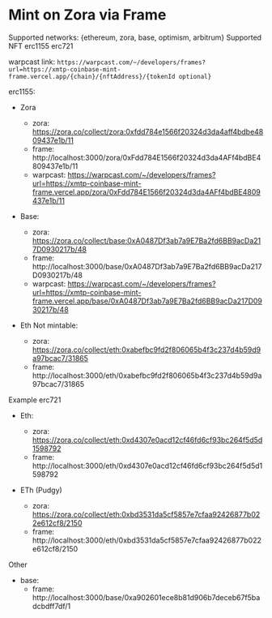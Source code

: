 # Mint on Zora via Frame

Supported networks: {ethereum, zora, base, optimism, arbitrum}
Supported NFT erc1155 erc721

warpcast link: `https://warpcast.com/~/developers/frames?url=https://xmtp-coinbase-mint-frame.vercel.app/{chain}/{nftAddress}/{tokenId optional}`

erc1155:
* Zora
  * zora: https://zora.co/collect/zora:0xfdd784e1566f20324d3da4aff4bdbe4809437e1b/11
  * frame: http://localhost:3000/zora/0xFdd784E1566f20324d3da4AFf4bdBE4809437e1b/11
  * warpcast: https://warpcast.com/~/developers/frames?url=https://xmtp-coinbase-mint-frame.vercel.app/zora/0xFdd784E1566f20324d3da4AFf4bdBE4809437e1b/11

* Base:
  * zora: https://zora.co/collect/base:0xA0487Df3ab7a9E7Ba2fd6BB9acDa217D0930217b/48
  * frame: http://localhost:3000/base/0xA0487Df3ab7a9E7Ba2fd6BB9acDa217D0930217b/48
  * warpcast: https://warpcast.com/~/developers/frames?url=https://xmtp-coinbase-mint-frame.vercel.app/base/0xA0487Df3ab7a9E7Ba2fd6BB9acDa217D0930217b/48

* Eth Not mintable:
  * zora: https://zora.co/collect/eth:0xabefbc9fd2f806065b4f3c237d4b59d9a97bcac7/31865
  * frame: http://localhost:3000/eth/0xabefbc9fd2f806065b4f3c237d4b59d9a97bcac7/31865

Example erc721
* Eth:
  * zora: https://zora.co/collect/eth:0xd4307e0acd12cf46fd6cf93bc264f5d5d1598792
  * frame: http://localhost:3000/eth/0xd4307e0acd12cf46fd6cf93bc264f5d5d1598792

* ETh (Pudgy)
  * zora: https://zora.co/collect/eth:0xbd3531da5cf5857e7cfaa92426877b022e612cf8/2150
  * frame: http://localhost:3000/eth/0xbd3531da5cf5857e7cfaa92426877b022e612cf8/2150

Other
* base:
  * frame: http://localhost:3000/base/0xa902601ece8b81d906b7deceb67f5badcbdff7df/1